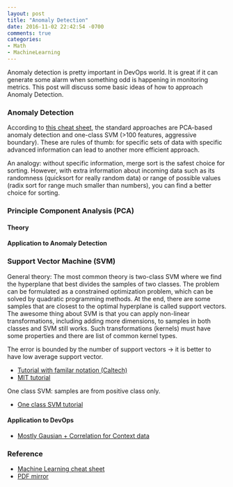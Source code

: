 ```yaml
---
layout: post
title: "Anomaly Detection"
date: 2016-11-02 22:42:54 -0700
comments: true
categories: 
- Math
- MachineLearning
---
```


Anomaly detection is pretty important in DevOps world. 
It is great if it can generate some alarm when something odd is happening in monitoring metrics.
This post will discuss some basic ideas of how to approach Anomaly Detection.

<!--more-->

### Anomaly Detection

According to [this cheat sheet](/download/microsoft-machine-learning-algorithm-cheat-sheet-v6.pdf), the standard approaches are PCA-based anomaly detection and one-class SVM (>100 features, aggressive boundary).
These are rules of thumb: for specific sets of data with specific advanced information can lead to another more efficient approach.

An analogy: without specific information, merge sort is the safest choice for sorting.
However, with extra information about incoming data such as its randomness (quicksort for really random data) or range of possible values (radix sort for range much smaller than numbers), you can find a better choice for sorting.

### Principle Component Analysis (PCA)

#### Theory

#### Application to Anomaly Detection

### Support Vector Machine (SVM)

General theory: The most common theory is two-class SVM where we find the hyperplane that best divides the samples of two classes. 
The problem can be formulated as a constrained optimization problem, which can be solved by quadratic programming methods.
At the end, there are some samples that are closest to the optimal hyperplane is called support vectors.
The awesome thing about SVM is that you can apply non-linear transformations, including adding more dimensions, to samples in both classes and SVM still works.
Such transformations (kernels) must have some properties and there are list of common kernel types.

The error is bounded by the number of support vectors -> it is better to have low average support vector.

* [Tutorial with familar notation (Caltech)](https://www.youtube.com/watch?v=eHsErlPJWUU)
* [MIT tutorial](https://www.youtube.com/watch?v=_PwhiWxHK8o)

One class SVM: samples are from positive class only.

* [One class SVM tutorial](https://www.youtube.com/watch?v=rNGtj2iEw6g)

#### Application to DevOps

* [Mostly Gausian + Correlation for Context data](https://www.youtube.com/watch?v=5vrY4RbeWkM)

### Reference

* [Machine Learning cheat sheet](https://docs.microsoft.com/en-us/azure/machine-learning/studio/algorithm-cheat-sheet)
* [PDF mirror](/download/microsoft-machine-learning-algorithm-cheat-sheet-v6.pdf)
